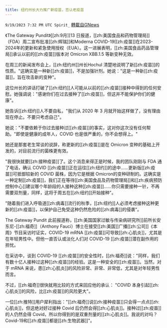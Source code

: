 ```yaml
---
title: 纽约州长大力推广新疫苗，否认老疫苗
---
```

`9/19/2023 7:32 PM UTC Spirit_` [轉載自GNews](https://gnews.org/articles/1712690)



《The Gateway Pundit》[[zh:9月]]13 日报道，[[zh:美国食品和药物管理局]]（FDA）周二宣布批准[[zh:辉瑞]]和Moderna COVID-19[[zh:疫苗]]在2023-2024年的更新和紧急使用授权（EUA）。这一进展表明，[[zh:美国食品药品管理局]]承认以前的[[zh:疫苗]]版本对 Omicron XBB.1.5 等新变种无效。

在周三的新闻发布会上，[[zh:纽约州]]州长Hochul 清楚地说明了新[[zh:疫苗]]的性质。"这确实是一种新[[zh:疫苗]]，不是加强针剂。她说："这是一种新[[zh:疫苗]]，旨在攻击新的变种"。

这位州长的讲话打破了[[zh:纽约]]人可能从以前的[[zh:疫苗]]接种中得到的任何安慰。她强调说："感谢你们在过去接种了[[zh:疫苗]]，但这并不能保护你们的健康"。

她告诉[[zh:纽约]]人不要自私，"我们从 2020 年 3 月就开始这样做了，没有理由现在停止。不要只考虑自己"。

她说："不要依赖于你过去接种过[[zh:疫苗]]的事实，这对你这次没有任何帮助。"即使是健康的成年人，COVID 也是很严重的，你不会想得上。"

她还是那套老生常谈的说辞，称更新的[[zh:疫苗]]是在 Omicron 变种的基础上开发的，对目前流行的菌株更有效。

"我很快就要[[zh:接种疫苗]]了。这个消息来得正是时候，我的团队刚刚与 FDA 通了电话，确认 COVID [[zh:疫苗]]正在运往[[zh:纽约]]的途中......更新版[[zh:疫苗]]可抵御较新的 COVID 菌株，因为它是根据 Omicron的变种研制的。这确实是一种定制[[zh:疫苗]]，我们正在等待[[zh:美国食品及药物管理局]]和[[zh:疾病预防控制中心]]建议哪个年龄段的人接种这种[[zh:疫苗]]......你只需要接种一针，不再需要双剂量，同样，这将于周五在[[zh:纽约]]开始接种"。

"随着我们进入呼吸道[[zh:病毒]]流行的秋季，[[zh:纽约]]人必须考虑接种这种更新的[[zh:疫苗]]，以保护自己免受这种仍然危险的[[zh:病毒]]的侵袭"。

The Gateway Pundit 此前报道称，[[zh:美国国家过敏与传染病研究所]]前所长安东尼-[[zh:福奇]]（Anthony Fauci）博士在接受[[zh:美国]]广播[[zh:公司]]《本周》节目采访时证实，COVID-19 mRNA [[zh:疫苗]]可导致[[zh:心肌炎]]，尤其是在年轻男性中。但他一直否认或淡化人们对 COVID-19 [[zh:疫苗]]潜在副作用的担忧。

在采访中，谈到 COVID-19 [[zh:疫苗]]的安全性时，[[zh:福奇]]说："同样，我们有数十亿人接种过这种[[zh:疫苗]]的经验。这是一种安全的[[zh:疫苗]]。当然，对于 mRNA 来说，患[[zh:心肌炎]]的风险非常、非常、非常低，尤其是对年轻男性而言。

不过，[[zh:福奇]]很快就用比较的方式来回应他的承认： "COVID 本身引起[[zh:心肌炎]]的风险，比[[zh:疫苗]]的风险更大"。

一位[[zh:推特]]用户犀利指出："[[zh:福奇]]说[[zh:接种疫苗]]只会得一点点[[zh:心肌炎]]，但这绝对好过接种 Covid 后仍然会得[[zh:心肌炎]]。接种过[[zh:疫苗]]的人仍然会得 Covid，所以你得到的是双重剂量的[[zh:心肌炎]]。我说的对吗？Covid-19和[[zh:疫苗]]都是[[zh:生物武器]]"。





